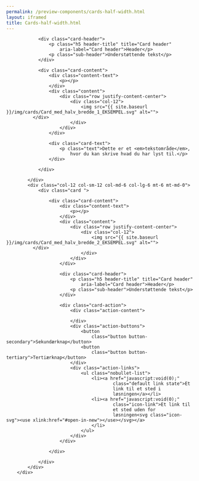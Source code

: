 ```yaml
--- 
permalink: /preview-components/cards-half-width.html
layout: iframed 
title: Cards-half-width.html
---
```

<div class="container">
    <div class="row">
        <div class="col-12 col-sm-12 col-md-6 col-lg-6">
            <div class="card ">

                <div class="card-header">
                    <p class="h5 header-title" title="Card header"
                        aria-label="Card header">Header</p>
                    <p class="sub-header">Understøttende tekst</p>
                </div>

                <div class="card-content">
                    <div class="content-text">
                        <p></p>
                    </div>
                    <div class="content">
                        <div class="row justify-content-center">
                            <div class="col-12">
                                <img src="{{ site.baseurl }}/img/cards/Card_med_halv_bredde_1_EKSEMPEL.svg" alt="">
              </div>
                            </div>
                        </div>
                    </div>

                    <div class="card-text">
                        <p class="text">Dette er et <em>tekstområde</em>,
                            hvor du kan skrive hvad du har lyst til.</p>
                    </div>

                </div>

            </div>
            <div class="col-12 col-sm-12 col-md-6 col-lg-6 mt-6 mt-md-0">
                <div class="card ">

                    <div class="card-content">
                        <div class="content-text">
                            <p></p>
                        </div>
                        <div class="content">
                            <div class="row justify-content-center">
                                <div class="col-12">
                                    <img src="{{ site.baseurl }}/img/cards/Card_med_halv_bredde_2_EKSEMPEL.svg" alt="">
              </div>
                                </div>
                            </div>
                        </div>

                        <div class="card-header">
                            <p class="h5 header-title" title="Card header"
                                aria-label="Card header">Header</p>
                            <p class="sub-header">Understøttende tekst</p>
                        </div>

                        <div class="card-action">
                            <div class="action-content">

                            </div>
                            <div class="action-buttons">
                                <button
                                    class="button button-secondary">Sekundærknap</button>
                                <button
                                    class="button button-tertiary">Tertiærknap</button>
                            </div>
                            <div class="action-links">
                                <ul class="nobullet-list">
                                    <li><a href="javascript:void(0);"
                                            class="default link state">Et
                                            link til et sted i
                                            løsningen</a></li>
                                    <li><a href="javascript:void(0);"
                                            class="icon-link">Et link til
                                            et sted uden for
                                            løsningen<svg class="icon-svg"><use xlink:href="#open-in-new"></use></svg></a>
                                    </li>
                                </ul>
                            </div>
                        </div>

                    </div>

                </div>
            </div>
        </div>